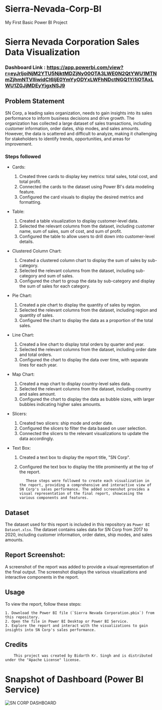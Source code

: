 # Sierra-Nevada-Corp-BI
My First Basic Power BI Project


# Sierra Nevada Corporation Sales Data Visualization

### Dashboard Link : https://app.powerbi.com/view?r=eyJrIjoiNjM2YTU5NjktMDZjNy00OTA3LWE0N2QtYWU1MTNmZjhmNTVlIiwidCI6IjE0YmYyODYxLWFhNDctNGQ1Yi1iOTAxLWU1ZGJjMDEyYjgxNSJ9

## Problem Statement

SN Corp, a leading sales organization, needs to gain insights into its sales performance to inform business decisions and drive growth. The organization has collected a large dataset of sales transactions, including customer information, order dates, ship modes, and sales amounts. However, the data is scattered and difficult to analyze, making it challenging for stakeholders to identify trends, opportunities, and areas for improvement.


### Steps followed 

- Cards:
  1. Created three cards to display key metrics: total sales, total cost, and total profit.
  2. Connected the cards to the dataset using Power BI's data modeling feature.
  3. Configured the card visuals to display the desired metrics and formatting.

- Table:
  1. Created a table visualization to display customer-level data.
  2. Selected the relevant columns from the dataset, including customer name, sum of sales, sum of cost, and sum of profit.
  3. Configured the table to allow users to drill down into customer-level details.

- Clustered Column Chart:
  1. Created a clustered column chart to display the sum of sales by sub-category.
  2. Selected the relevant columns from the dataset, including sub-category and sum of sales.
  3. Configured the chart to group the data by sub-category and display the sum of sales for each category.

- Pie Chart:
  1. Created a pie chart to display the quantity of sales by region.
  2. Selected the relevant columns from the dataset, including region and quantity of sales.
  3. Configured the chart to display the data as a proportion of the total sales.

- Line Chart:
  1. Created a line chart to display total orders by quarter and year.
  2. Selected the relevant columns from the dataset, including order date and total orders.
  3. Configured the chart to display the data over time, with separate lines for each year.

- Map Chart:
  1. Created a map chart to display country-level sales data.
  2. Selected the relevant columns from the dataset, including country and sales amount.
  3. Configured the chart to display the data as bubble sizes, with larger bubbles indicating higher sales amounts.

- Slicers:
  1. Created two slicers: ship mode and order date.
  2. Configured the slicers to filter the data based on user selection.
  3. Connected the slicers to the relevant visualizations to update the data accordingly.

- Text Box:
  1. Created a text box to display the report title, "SN Corp".
  2. Configured the text box to display the title prominently at the top of the report.

            These steps were followed to create each visualization in the report, providing a comprehensive and interactive view of SN Corp's sales performance. The added screenshot provides a visual representation of the final report, showcasing the various components and features.

## Dataset

The dataset used for this report is included in this repository as `Power BI Dataset.xlsx`. The dataset contains sales data for SN Corp from 2017 to 2020, including customer information, order dates, ship modes, and sales amounts.

## Report Screenshot:

A screenshot of the report was added to provide a visual representation of the final output.
The screenshot displays the various visualizations and interactive components in the report.

## Usage

  To view the report, follow these steps:

    1. Download the Power BI file (`Sierra Nevada Corporation.pbix`) from this repository.
    2. Open the file in Power BI Desktop or Power BI Service.
    3. Explore the report and interact with the visualizations to gain insights into SN Corp's sales performance.

## Credits

        This project was created by Bidarth Kr. Singh and is distributed under the "Apache License" license.

# Snapshot of Dashboard (Power BI Service)

![SN CORP DASHBOARD](https://github.com/user-attachments/assets/33108df0-4edf-4440-8230-31d6e13e363f)
